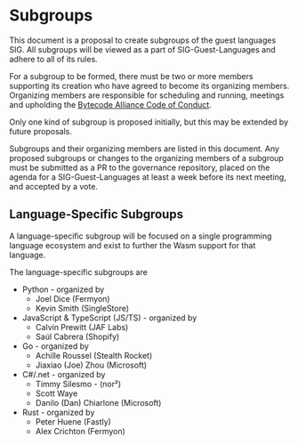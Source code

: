 # Subgroups

This document is a proposal to create subgroups of the guest languages SIG.
All subgroups will be viewed as a part of SIG-Guest-Languages and adhere to all of its rules.

For a subgroup to be formed, there must be two or more members supporting its creation who have agreed to become its organizing members.
Organizing members are responsible for scheduling and running, meetings and upholding the [Bytecode Alliance Code of Conduct](https://github.com/bytecodealliance/wasi/blob/main/ORG_CODE_OF_CONDUCT.md).

Only one kind of subgroup is proposed initially, but this may be extended by future proposals.

Subgroups and their organizing members are listed in this document. Any proposed subgroups or changes to the organizing members of a subgroup must be submitted as a PR to the governance repository, placed on the agenda for a SIG-Guest-Languages at least a week before its next meeting, and accepted by a vote.

## Language-Specific Subgroups

A language-specific subgroup will be focused on a single programming language ecosystem and
exist to further the Wasm support for that language.

The language-specific subgroups are

* Python - organized by
  * Joel Dice (Fermyon)
  * Kevin Smith (SingleStore)
* JavaScript & TypeScript (JS/TS) - organized by
  * Calvin Prewitt (JAF Labs)
  * Saúl Cabrera (Shopify)
* Go - organized by
  * Achille Roussel (Stealth Rocket)
  * Jiaxiao (Joe) Zhou (Microsoft) 
* C#/.net - organized by
  * Timmy Silesmo - (nor²)
  * Scott Waye
  * Danilo (Dan) Chiarlone (Microsoft)
* Rust - organized by
  * Peter Huene (Fastly)
  * Alex Crichton (Fermyon)
